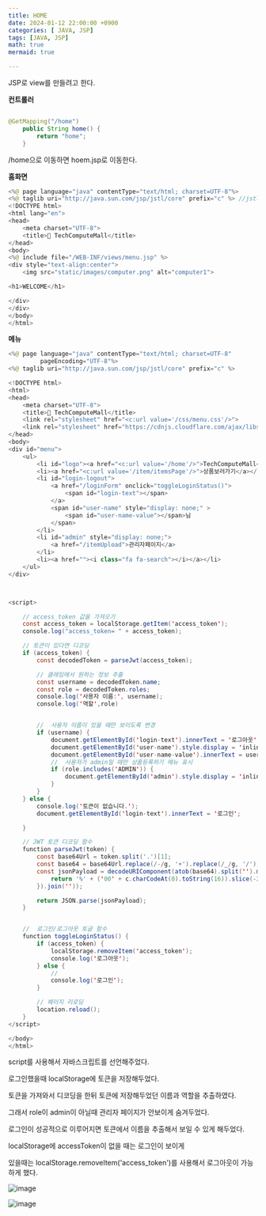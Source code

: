 ```yaml
---
title: HOME
date: 2024-01-12 22:00:00 +0900
categories: [ JAVA, JSP]
tags: [JAVA, JSP]
math: true
mermaid: true

---
```



JSP로 view를 만들려고 한다. 


**컨트롤러**

```java

@GetMapping("/home")
    public String home() {
        return "home";
    }
```
/home으로 이동하면  hoem.jsp로 이동한다.

**홈화면**

``` java
<%@ page language="java" contentType="text/html; charset=UTF-8"%>
<%@ taglib uri="http://java.sun.com/jsp/jstl/core" prefix="c" %> //jstl에서 사용하는 태그를 사용하기 위해서 선언
<!DOCTYPE html>
<html lang="en">
<head>
    <meta charset="UTF-8">
    <title>🛒 TechComputeMall</title>
</head>
<body>
<%@ include file="/WEB-INF/views/menu.jsp" %>
<div style="text-align:center">
    <img src="static/images/computer.png" alt="computer1">

<h1>WELCOME</h1>

</div>
</div>
</body>
</html>
```

**메뉴**

```java
<%@ page language="java" contentType="text/html; charset=UTF-8"
         pageEncoding="UTF-8"%>
<%@ taglib uri="http://java.sun.com/jsp/jstl/core" prefix="c" %>

<!DOCTYPE html>
<html>
<head>
    <meta charset="UTF-8">
    <title>🛒 TechComputeMall</title>
    <link rel="stylesheet" href="<c:url value='/css/menu.css'/>">
    <link rel="stylesheet" href="https://cdnjs.cloudflare.com/ajax/libs/font-awesome/5.8.2/css/all.min.css"/>
</head>
<body>
<div id="menu">
    <ul>
        <li id="logo"><a href="<c:url value='/home'/>">TechComputeMall</a></li>
        <li><a href="<c:url value='/item/itemsPage'/>">상품보러가기</a></li>
        <li id="login-logout">
            <a href="/loginForm" onclick="toggleLoginStatus()">
                <span id="login-text"></span>
            </a>
            <span id="user-name" style="display: none;" >
                <span id="user-name-value"></span>님
            </span>
        </li>
        <li id="admin" style="display: none;">
            <a href="/itemUpload">관리자페이지</a>
        </li>
        <li><a href=""><i class="fa fa-search"></i></a></li>
    </ul>
</div>



<script>

    // access_token 값을 가져오기
    const access_token = localStorage.getItem('access_token');
    console.log("access_token= " + access_token);

    // 토큰이 있다면 디코딩
    if (access_token) {
        const decodedToken = parseJwt(access_token);

        // 클레임에서 원하는 정보 추출
        const username = decodedToken.name;
        const role = decodedToken.roles;
        console.log('사용자 이름:', username);
        console.log('역할',role)


        //  사용자 이름이 있을 때만 보이도록 변경
        if (username) {
            document.getElementById('login-text').innerText = '로그아웃';
            document.getElementById('user-name').style.display = 'inline';
            document.getElementById('user-name-value').innerText = username;
            //  사용자가 admin일 때만 상품등록하기 메뉴 표시
            if (role.includes('ADMIN')) {
                document.getElementById('admin').style.display = 'inline';
            }
        }
    } else {
        console.log('토큰이 없습니다.');
        document.getElementById('login-text').innerText = '로그인';

    }

    // JWT 토큰 디코딩 함수
    function parseJwt(token) {
        const base64Url = token.split('.')[1];
        const base64 = base64Url.replace(/-/g, '+').replace(/_/g, '/');
        const jsonPayload = decodeURIComponent(atob(base64).split('').map(function(c) {
            return '%' + ('00' + c.charCodeAt(0).toString(16)).slice(-2);
        }).join(''));

        return JSON.parse(jsonPayload);
    }


    //  로그인/로그아웃 토글 함수
    function toggleLoginStatus() {
        if (access_token) {
            localStorage.removeItem('access_token');
            console.log('로그아웃');
        } else {
            //
            console.log('로그인');
        }

        // 페이지 리로딩
        location.reload();
    }
</script>

</body>
</html>

```
script를 사용해서 자바스크립트를 선언해주었다.

로그인했을때 localStorage에 토큰을 저장해두었다.

토큰을 가져와서 디코딩을 한뒤 토큰에 저장해두었던 이름과 역할을 추출하였다.

그래서 role이 admin이 아닐때 관리자 페이지가 안보이게 숨겨두었다.

로그인이 성공적으로 이루어지면 토큰에서 이름을 추출해서 보일 수 있게 해두었다.

localStorage에 accessToken이 없을 때는 로그인이 보이게 

있을때는 localStorage.removeItem('access_token')를 사용해서 로그아웃이 가능하게 했다.



![image](https://github.com/ararp1006/Algorithm/assets/130068083/a00454e8-69b5-4c86-9c56-edb660f49bef)

![image](https://github.com/ararp1006/Algorithm/assets/130068083/67813d34-9375-4bb5-906b-47fd78cbe1f2)



 